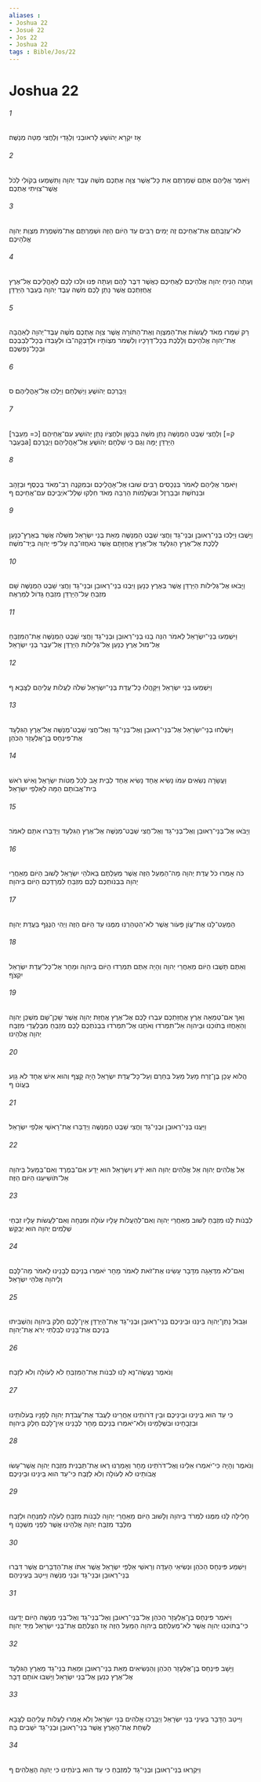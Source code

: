```yaml
---
aliases : 
- Joshua 22
- Josué 22
- Jos 22
- Joshua 22
tags : Bible/Jos/22
---
```


# Joshua 22

###### 1
אָז יִקְרָא יְהֹושֻׁעַ לָראוּבֵנִי וְלַגָּדִי וְלַחֲצִי מַטֵּה מְנַשֶּׁה׃
###### 2
וַיֹּאמֶר אֲלֵיהֶם אַתֶּם שְׁמַרְתֶּם אֵת כָּל־אֲשֶׁר צִוָּה אֶתְכֶם מֹשֶׁה עֶבֶד יְהוָה וַתִּשְׁמְעוּ בְקֹולִי לְכֹל אֲשֶׁר־צִוִּיתִי אֶתְכֶם׃
###### 3
לֹא־עֲזַבְתֶּם אֶת־אֲחֵיכֶם זֶה יָמִים רַבִּים עַד הַיֹּום הַזֶּה וּשְׁמַרְתֶּם אֶת־מִשְׁמֶרֶת מִצְוַת יְהוָה אֱלֹהֵיכֶם׃
###### 4
וְעַתָּה הֵנִיחַ יְהוָה אֱלֹהֵיכֶם לַאֲחֵיכֶם כַּאֲשֶׁר דִּבֶּר לָהֶם וְעַתָּה פְּנוּ וּלְכוּ לָכֶם לְאָהֳלֵיכֶם אֶל־אֶרֶץ אֲחֻזַּתְכֶם אֲשֶׁר נָתַן לָכֶם מֹשֶׁה עֶבֶד יְהוָה בְּעֵבֶר הַיַּרְדֵּן׃
###### 5
רַק שִׁמְרוּ מְאֹד לַעֲשֹׂות אֶת־הַמִּצְוָה וְאֶת־הַתֹּורָה אֲשֶׁר צִוָּה אֶתְכֶם מֹשֶׁה עֶבֶד־יְהוָה לְאַהֲבָה אֶת־יְהוָה אֱלֹהֵיכֶם וְלָלֶכֶת בְּכָל־דְּרָכָיו וְלִשְׁמֹר מִצְוֹתָיו וּלְדָבְקָה־בֹו וּלְעָבְדֹו בְּכָל־לְבַבְכֶם וּבְכָל־נַפְשְׁכֶם׃
###### 6
וַיְבָרְכֵם יְהֹושֻׁעַ וַיְשַׁלְּחֵם וַיֵּלְכוּ אֶל־אָהֳלֵיהֶם׃ ס
###### 7
וְלַחֲצִי שֵׁבֶט הַמְנַשֶּׁה נָתַן מֹשֶׁה בַּבָּשָׁן וּלְחֶצְיֹו נָתַן יְהֹושֻׁעַ עִם־אֲחֵיהֶם [כ= מֵעֵבֶר] [ק= בְּעֵבֶרa] הַיַּרְדֵּן יָמָּה וְגַם כִּי שִׁלְּחָם יְהֹושֻׁעַ אֶל־אָהֳלֵיהֶם וַיְבָרֲכֵם׃
###### 8
וַיֹּאמֶר אֲלֵיהֶם לֵאמֹר בִּנְכָסִים רַבִּים שׁוּבוּ אֶל־אָהֳלֵיכֶם וּבְמִקְנֶה רַב־מְאֹד בְּכֶסֶף וּבְזָהָב וּבִנְחֹשֶׁת וּבְבַרְזֶל וּבִשְׂלָמֹות הַרְבֵּה מְאֹד חִלְקוּ שְׁלַל־אֹיְבֵיכֶם עִם־אֲחֵיכֶם׃ ף
###### 9
וַיָּשֻׁבוּ וַיֵּלְכוּ בְּנֵי־רְאוּבֵן וּבְנֵי־גָד וַחֲצִי שֵׁבֶט הַמְנַשֶּׁה מֵאֵת בְּנֵי יִשְׂרָאֵל מִשִּׁלֹה אֲשֶׁר בְּאֶרֶץ־כְּנָעַן לָלֶכֶת אֶל־אֶרֶץ הַגִּלְעָד אֶל־אֶרֶץ אֲחֻזָּתָם אֲשֶׁר נֹאחֲזוּ־בָהּ עַל־פִּי יְהוָה בְּיַד־מֹשֶׁה׃
###### 10
וַיָּבֹאוּ אֶל־גְּלִילֹות הַיַּרְדֵּן אֲשֶׁר בְּאֶרֶץ כְּנָעַן וַיִּבְנוּ בְנֵי־רְאוּבֵן וּבְנֵי־גָד וַחֲצִי שֵׁבֶט הַמְנַשֶּׁה שָׁם מִזְבֵּחַ עַל־הַיַּרְדֵּן מִזְבֵּחַ גָּדֹול לְמַרְאֶה׃
###### 11
וַיִּשְׁמְעוּ בְנֵי־יִשְׂרָאֵל לֵאמֹר הִנֵּה בָנוּ בְנֵי־רְאוּבֵן וּבְנֵי־גָד וַחֲצִי שֵׁבֶט הַמְנַשֶּׁה אֶת־הַמִּזְבֵּחַ אֶל־מוּל אֶרֶץ כְּנַעַן אֶל־גְּלִילֹות הַיַּרְדֵּן אֶל־עֵבֶר בְּנֵי יִשְׂרָאֵל׃
###### 12
וַיִּשְׁמְעוּ בְּנֵי יִשְׂרָאֵל וַיִּקָּהֲלוּ כָּל־עֲדַת בְּנֵי־יִשְׂרָאֵל שִׁלֹה לַעֲלֹות עֲלֵיהֶם לַצָּבָא׃ ף
###### 13
וַיִּשְׁלְחוּ בְנֵי־יִשְׂרָאֵל אֶל־בְּנֵי־רְאוּבֵן וְאֶל־בְּנֵי־גָד וְאֶל־חֲצִי שֵׁבֶט־מְנַשֶּׁה אֶל־אֶרֶץ הַגִּלְעָד אֶת־פִּינְחָס בֶּן־אֶלְעָזָר הַכֹּהֵן׃
###### 14
וַעֲשָׂרָה נְשִׂאִים עִמֹּו נָשִׂיא אֶחָד נָשִׂיא אֶחָד לְבֵית אָב לְכֹל מַטֹּות יִשְׂרָאֵל וְאִישׁ רֹאשׁ בֵּית־אֲבֹותָם הֵמָּה לְאַלְפֵי יִשְׂרָאֵל׃
###### 15
וַיָּבֹאוּ אֶל־בְּנֵי־רְאוּבֵן וְאֶל־בְּנֵי־גָד וְאֶל־חֲצִי שֵׁבֶט־מְנַשֶּׁה אֶל־אֶרֶץ הַגִּלְעָד וַיְדַבְּרוּ אִתָּם לֵאמֹר׃
###### 16
כֹּה אָמְרוּ כֹּל עֲדַת יְהוָה מָה־הַמַּעַל הַזֶּה אֲשֶׁר מְעַלְתֶּם בֵּאלֹהֵי יִשְׂרָאֵל לָשׁוּב הַיֹּום מֵאַחֲרֵי יְהוָה בִּבְנֹותְכֶם לָכֶם מִזְבֵּחַ לִמְרָדְכֶם הַיֹּום בַּיהוָה׃
###### 17
הַמְעַט־לָנוּ אֶת־עֲוֹן פְּעֹור אֲשֶׁר לֹא־הִטַּהַרְנוּ מִמֶּנּוּ עַד הַיֹּום הַזֶּה וַיְהִי הַנֶּגֶף בַּעֲדַת יְהוָה׃
###### 18
וְאַתֶּם תָּשֻׁבוּ הַיֹּום מֵאַחֲרֵי יְהוָה וְהָיָה אַתֶּם תִּמְרְדוּ הַיֹּום בַּיהוָה וּמָחָר אֶל־כָּל־עֲדַת יִשְׂרָאֵל יִקְצֹף׃
###### 19
וְאַךְ אִם־טְמֵאָה אֶרֶץ אֲחֻזַּתְכֶם עִבְרוּ לָכֶם אֶל־אֶרֶץ אֲחֻזַּת יְהוָה אֲשֶׁר שָׁכַן־שָׁם מִשְׁכַּן יְהוָה וְהֵאָחֲזוּ בְּתֹוכֵנוּ וּבַיהוָה אַל־תִּמְרֹדוּ וְאֹתָנוּ אֶל־תִּמְרֹדוּ בִּבְנֹתְכֶם לָכֶם מִזְבֵּחַ מִבַּלְעֲדֵי מִזְבַּח יְהוָה אֱלֹהֵינוּ׃
###### 20
הֲלֹוא עָכָן בֶּן־זֶרַח מָעַל מַעַל בַּחֵרֶם וְעַל־כָּל־עֲדַת יִשְׂרָאֵל הָיָה קָצֶף וְהוּא אִישׁ אֶחָד לֹא גָוַע בַּעֲוֹנֹו׃ ף
###### 21
וַיַּעֲנוּ בְּנֵי־רְאוּבֵן וּבְנֵי־גָד וַחֲצִי שֵׁבֶט הַמְנַשֶּׁה וַיְדַבְּרוּ אֶת־רָאשֵׁי אַלְפֵי יִשְׂרָאֵל׃
###### 22
אֵל אֱלֹהִים יְהוָה אֵל אֱלֹהִים יְהוָה הוּא יֹדֵעַ וְיִשְׂרָאֵל הוּא יֵדָע אִם־בְּמֶרֶד וְאִם־בְּמַעַל בַּיהוָה אַל־תֹּושִׁיעֵנוּ הַיֹּום הַזֶּה׃
###### 23
לִבְנֹות לָנוּ מִזְבֵּחַ לָשׁוּב מֵאַחֲרֵי יְהוָה וְאִם־לְהַעֲלֹות עָלָיו עֹולָה וּמִנְחָה וְאִם־לַעֲשֹׂות עָלָיו זִבְחֵי שְׁלָמִים יְהוָה הוּא יְבַקֵּשׁ׃
###### 24
וְאִם־לֹא מִדְּאָגָה מִדָּבָר עָשִׂינוּ אֶת־זֹאת לֵאמֹר מָחָר יֹאמְרוּ בְנֵיכֶם לְבָנֵינוּ לֵאמֹר מַה־לָּכֶם וְלַיהוָה אֱלֹהֵי יִשְׂרָאֵל׃
###### 25
וּגְבוּל נָתַן־יְהוָה בֵּינֵנוּ וּבֵינֵיכֶם בְּנֵי־רְאוּבֵן וּבְנֵי־גָד אֶת־הַיַּרְדֵּן אֵין־לָכֶם חֵלֶק בַּיהוָה וְהִשְׁבִּיתוּ בְנֵיכֶם אֶת־בָּנֵינוּ לְבִלְתִּי יְרֹא אֶת־יְהוָה׃
###### 26
וַנֹּאמֶר נַעֲשֶׂה־נָּא לָנוּ לִבְנֹות אֶת־הַמִּזְבֵּחַ לֹא לְעֹולָה וְלֹא לְזָבַח׃
###### 27
כִּי עֵד הוּא בֵּינֵינוּ וּבֵינֵיכֶם וּבֵין דֹּרֹותֵינוּ אַחֲרֵינוּ לַעֲבֹד אֶת־עֲבֹדַת יְהוָה לְפָנָיו בְּעֹלֹותֵינוּ וּבִזְבָחֵינוּ וּבִשְׁלָמֵינוּ וְלֹא־יֹאמְרוּ בְנֵיכֶם מָחָר לְבָנֵינוּ אֵין־לָכֶם חֵלֶק בַּיהוָה׃
###### 28
וַנֹּאמֶר וְהָיָה כִּי־יֹאמְרוּ אֵלֵינוּ וְאֶל־דֹּרֹתֵינוּ מָחָר וְאָמַרְנוּ רְאוּ אֶת־תַּבְנִית מִזְבַּח יְהוָה אֲשֶׁר־עָשׂוּ אֲבֹותֵינוּ לֹא לְעֹולָה וְלֹא לְזֶבַח כִּי־עֵד הוּא בֵּינֵינוּ וּבֵינֵיכֶם׃
###### 29
חָלִילָה לָּנוּ מִמֶּנּוּ לִמְרֹד בַּיהוָה וְלָשׁוּב הַיֹּום מֵאַחֲרֵי יְהוָה לִבְנֹות מִזְבֵּחַ לְעֹלָה לְמִנְחָה וּלְזָבַח מִלְּבַד מִזְבַּח יְהוָה אֱלֹהֵינוּ אֲשֶׁר לִפְנֵי מִשְׁכָּנֹו׃ ף
###### 30
וַיִּשְׁמַע פִּינְחָס הַכֹּהֵן וּנְשִׂיאֵי הָעֵדָה וְרָאשֵׁי אַלְפֵי יִשְׂרָאֵל אֲשֶׁר אִתֹּו אֶת־הַדְּבָרִים אֲשֶׁר דִּבְּרוּ בְּנֵי־רְאוּבֵן וּבְנֵי־גָד וּבְנֵי מְנַשֶּׁה וַיִּיטַב בְּעֵינֵיהֶם׃
###### 31
וַיֹּאמֶר פִּינְחָס בֶּן־אֶלְעָזָר הַכֹּהֵן אֶל־בְּנֵי־רְאוּבֵן וְאֶל־בְּנֵי־גָד וְאֶל־בְּנֵי מְנַשֶּׁה הַיֹּום יָדַעְנוּ כִּי־בְתֹוכֵנוּ יְהוָה אֲשֶׁר לֹא־מְעַלְתֶּם בַּיהוָה הַמַּעַל הַזֶּה אָז הִצַּלְתֶּם אֶת־בְּנֵי יִשְׂרָאֵל מִיַּד יְהוָה׃
###### 32
וַיָּשָׁב פִּינְחָס בֶּן־אֶלְעָזָר הַכֹּהֵן וְהַנְּשִׂיאִים מֵאֵת בְּנֵי־רְאוּבֵן וּמֵאֵת בְּנֵי־גָד מֵאֶרֶץ הַגִּלְעָד אֶל־אֶרֶץ כְּנַעַן אֶל־בְּנֵי יִשְׂרָאֵל וַיָּשִׁבוּ אֹותָם דָּבָר׃
###### 33
וַיִּיטַב הַדָּבָר בְּעֵינֵי בְּנֵי יִשְׂרָאֵל וַיְבָרֲכוּ אֱלֹהִים בְּנֵי יִשְׂרָאֵל וְלֹא אָמְרוּ לַעֲלֹות עֲלֵיהֶם לַצָּבָא לְשַׁחֵת אֶת־הָאָרֶץ אֲשֶׁר בְּנֵי־רְאוּבֵן וּבְנֵי־גָד יֹשְׁבִים בָּהּ׃
###### 34
וַיִּקְרְאוּ בְּנֵי־רְאוּבֵן וּבְנֵי־גָד לַמִּזְבֵּחַ כִּי עֵד הוּא בֵּינֹתֵינוּ כִּי יְהוָה הָאֱלֹהִים׃ ף
